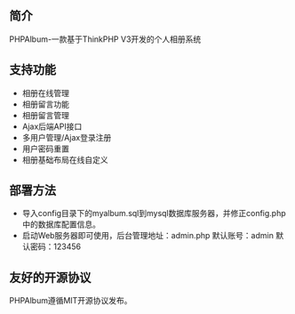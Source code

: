 ## 简介

PHPAlbum-一款基于ThinkPHP V3开发的个人相册系统

## 支持功能

*  相册在线管理
*  相册留言功能
*  相册留言管理
*  Ajax后端API接口
*  多用户管理/Ajax登录注册
*  用户密码重置
*  相册基础布局在线自定义

## 部署方法

*   导入config目录下的myalbum.sql到mysql数据库服务器，并修正config.php中的数据库配置信息。
*   启动Web服务器即可使用，后台管理地址：admin.php 默认账号：admin 默认密码：123456

## 友好的开源协议

PHPAlbum遵循MIT开源协议发布。
